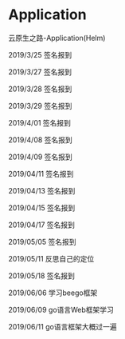 ﻿# Application

云原生之路-Application(Helm)

2019/3/25       签名报到

2019/3/27       签名报到

2019/3/28       签名报到

2019/3/29       签名报到

2019/4/01       签名报到

2019/4/08       签名报到

2019/4/09       签名报到

2019/04/11     签名报到

2019/04/13     签名报到

2019/04/15     签名报到

2019/04/17     签名报到

2019/05/05     签名报到

2019/05/11     反思自己的定位

2019/05/18     签名报到

2019/06/06     学习beego框架

2019/06/09     go语言Web框架学习

2019/06/11     go语言框架大概过一遍
